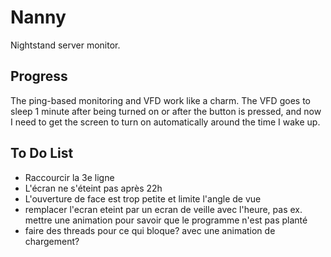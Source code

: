 # Nanny

Nightstand server monitor.

## Progress

The ping-based monitoring and VFD work like a charm. The VFD goes to sleep 1 minute after being turned on or after the button is pressed, and now I need to get the screen to turn on automatically around the time I wake up.

## To Do List

 - Raccourcir la 3e ligne
 - L'écran ne s'éteint pas après 22h
 - L'ouverture de face est trop petite et limite l'angle de vue
 - remplacer l'ecran eteint par un ecran de veille avec l'heure, pas ex. mettre une animation pour savoir que le programme n'est pas planté
 - faire des threads pour ce qui bloque? avec une animation de chargement?
